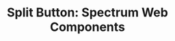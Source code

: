---
layout: examples.njk
title: 'Split Button: Spectrum Web Components'
displayName: Split Button
componentName: split-button
componentHeading: sp-split-button
tags:
  - component-examples
---